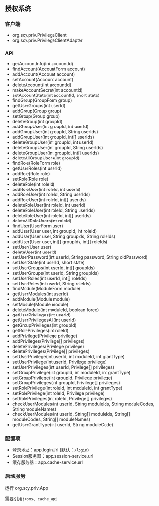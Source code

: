 ## 授权系统

### 客户端
* org.scy.priv.PrivilegeClient
* org.scy.priv.PrivilegeClientAdapter

### API
* getAccountInfo(int accountId)
* findAccount(AccountForm account)
* addAccount(Account account)
* setAccount(Account account)
* deleteAccount(int accountId)
* makeAccountSecret(int accountId)
* setAccountState(int accountId, short state)
* findGroup(GroupForm group)
* getUserGroups(int userId)
* addGroup(Group group)
* setGroup(Group group)
* deleteGroup(int groupId)
* addGroupUser(int groupId, int userId)
* addGroupUser(int groupId, String userIds)
* addGroupUser(int groupId, int[] userIds)
* deleteGroupUser(int groupId, int userId)
* deleteGroupUser(int groupId, String userIds)
* deleteGroupUser(int groupId, int[] userIds)
* deleteAllGroupUsers(int groupId)
* findRole(RoleForm role)
* getUserRoles(int userId)
* addRole(Role role)
* setRole(Role role)
* deleteRole(int roleId)
* addRoleUser(int roleId, int userId)
* addRoleUser(int roleId, String userIds)
* addRoleUser(int roleId, int[] userIds)
* deleteRoleUser(int roleId, int userId)
* deleteRoleUser(int roleId, String userIds)
* deleteRoleUser(int roleId, int[] userIds)
* deleteAllRoleUsers(int roleId)
* findUser(UserForm user)
* addUser(User user, int groupId, int roleId)
* addUser(User user, String groupIds, String roleIds)
* addUser(User user, int[] groupIds, int[] roleIds)
* setUser(User user)
* deleteUser(int userId)
* setUserPassword(int userId, String password, String oldPassword)
* setUserState(int userId, short state)
* setUserGroups(int userId, int[] groupIds)
* setUserGroups(int userId, String groupIds)
* setUserRoles(int userId, int[] roleIds)
* setUserRoles(int userId, String roleIds)
* findModule(ModuleForm module)
* getUserModules(int userId)
* addModule(Module module)
* setModule(Module module)
* deleteModule(int moduleId, boolean force)
* getUserPrivileges(int userId)
* getUserPrivilegesAll(int userId)
* getGroupPrivileges(int groupId)
* getRolePrivileges(int roleId)
* addPrivilege(Privilege privilege)
* addPrivileges(Privilege[] privileges)
* deletePrivileges(Privilege privilege)
* deletePrivileges(Privilege[] privileges)
* setUserPrivilege(int userId, int moduleId, int grantType)
* setUserPrivilege(int userId, Privilege privilege)
* setUserPrivileges(int userId, Privilege[] privileges)
* setGroupPrivilege(int groupId, int moduleId, int grantType)
* setGroupPrivilege(int groupId, Privilege privilege)
* setGroupPrivileges(int groupId, Privilege[] privileges)
* setRolePrivilege(int roleId, int moduleId, int grantType)
* setRolePrivilege(int roleId, Privilege privilege)
* setRolePrivileges(int roleId, Privilege[] privileges)
* checkUserModules(int userId, String moduleIds, String moduleCodes, String moduleNames)
* checkUserModules(int userId, String[] moduleIds, String[] moduleCodes, String[] moduleNames)
* getUserGrantType(int userId, String moduleCode)

### 配置项
* 登录地址：app.loginUrl (默认：`/login`)
* Session服务器：app.session-service.url
* 缓存服务器：app.cache-service.url

### 启动服务
运行 org.scy.priv.App

需要引用`jcoms`、`cache_api`
